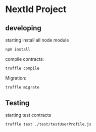 # NextId Project

## developing

starting install all node module

```bash
npm install
```


compile contracts:

```bash
truffle compile
```

Migration:

```bash
truffle migrate
```

## Testing

starting test contracts

```bash
truffle test ./test/testUserProfile.js
```
